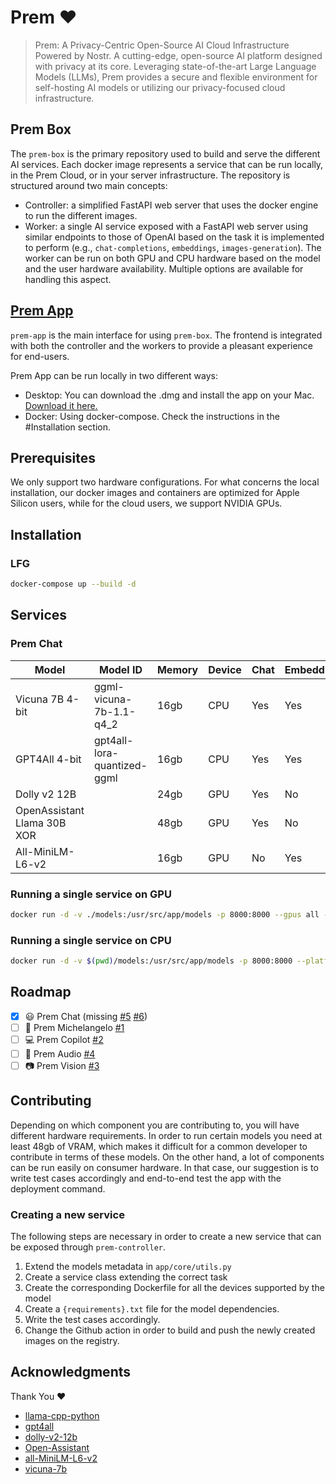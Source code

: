 # Prem ❤️

> Prem: A Privacy-Centric Open-Source AI Cloud Infrastructure Powered by Nostr. A cutting-edge, open-source AI platform designed with privacy at its core. Leveraging state-of-the-art Large Language Models (LLMs), Prem provides a secure and flexible environment for self-hosting AI models or utilizing our privacy-focused cloud infrastructure.

## Prem Box

The `prem-box` is the primary repository used to build and serve the different AI services. Each docker image represents a service that can be run locally, in the Prem Cloud, or in your server infrastructure. The repository is structured around two main concepts:

- Controller: a simplified FastAPI web server that uses the docker engine to run the different images.
- Worker: a single AI service exposed with a FastAPI web server using similar endpoints to those of OpenAI based on the task it is implemented to perform (e.g., `chat-completions`, `embeddings`, `images-generation`).
The worker can be run on both GPU and CPU hardware based on the model and the user hardware availability. Multiple options are available for handling this aspect.

## [Prem App](https://github.com/premAI-io/prem-app)

`prem-app` is the main interface for using `prem-box`. The frontend is integrated with both the controller and the workers to provide a pleasant experience for end-users.

Prem App can be run locally in two different ways:

- Desktop: You can download the .dmg and install the app on your Mac. [Download it here.](https://google.com)
- Docker: Using docker-compose. Check the instructions in the #Installation section.

## Prerequisites

We only support two hardware configurations. For what concerns the local installation, our docker images and containers are optimized for Apple Silicon users, while for the cloud users, we support NVIDIA GPUs.

## Installation

### LFG

```bash
docker-compose up --build -d
```
## Services

### Prem Chat

| Model                                     | Model ID                    | Memory              | Device  | Chat | Embeddings |
| ----------------------------------------- | --------------------------- | ------------------- | ------- | ---- | ---------- |
| Vicuna 7B 4-bit                           | ggml-vicuna-7b-1.1-q4_2     | 16gb                | CPU     | Yes  | Yes        |
| GPT4All 4-bit                             | gpt4all-lora-quantized-ggml | 16gb                | CPU     | Yes  | Yes        |
| Dolly v2 12B                              |                             | 24gb                | GPU     | Yes  | No         |
| OpenAssistant Llama 30B XOR               |                             | 48gb                | GPU     | Yes  | No         |
| All-MiniLM-L6-v2                          |                             | 16gb                | GPU     | No   | Yes        |

### Running a single service on GPU

```bash
docker run -d -v ./models:/usr/src/app/models -p 8000:8000 --gpus all --name prem_chat ghcr.io/premai-io/prem-chat-{model_id}-gpu:latest
```
### Running a single service on CPU

```bash
docker run -d -v $(pwd)/models:/usr/src/app/models -p 8000:8000 --platform linux/arm64 --name prem_chat ghcr.io/premai-io/prem-chat-{model_id}-m1:latest
```

## Roadmap

- [x] 😃 Prem Chat (missing [#5](https://github.com/premAI-io/ai-box/issues/5) [#6](https://github.com/premAI-io/ai-box/issues/6))
- [ ] 🎨 Prem Michelangelo [#1](https://github.com/premAI-io/ai-box/issues/1)
- [ ] 💻 Prem Copilot [#2](https://github.com/premAI-io/ai-box/issues/2)
- [ ] 🎵 Prem Audio [#4](https://github.com/premAI-io/ai-box/issues/4)
- [ ] 📷 Prem Vision [#3](https://github.com/premAI-io/ai-box/issues/3)

## Contributing

Depending on which component you are contributing to, you will have different hardware requirements. In order to run certain models you need at least 48gb of VRAM, which makes it difficult for a common developer to contribute in terms of these models. On the other hand, a lot of components can be run easily on consumer hardware. In that case, our suggestion is to write test cases accordingly and end-to-end test the app with the deployment command.

### Creating a new service

The following steps are necessary in order to create a new service that can be exposed through `prem-controller`.

1. Extend the models metadata in `app/core/utils.py`
2. Create a service class extending the correct task
3. Create the corresponding Dockerfile for all the devices supported by the model
4. Create a `{requirements}.txt` file for the model dependencies.
5. Write the test cases accordingly.
6. Change the Github action in order to build and push the newly created images on the registry.

## Acknowledgments

Thank You ❤️

- [llama-cpp-python](https://github.com/abetlen/llama-cpp-python)
- [gpt4all](https://github.com/nomic-ai/gpt4all)
- [dolly-v2-12b](https://huggingface.co/databricks/dolly-v2-12b)
- [Open-Assistant](https://github.com/LAION-AI/Open-Assistant)
- [all-MiniLM-L6-v2](https://huggingface.co/sentence-transformers/all-MiniLM-L6-v2)
- [vicuna-7b](https://github.com/lm-sys/FastChat)

